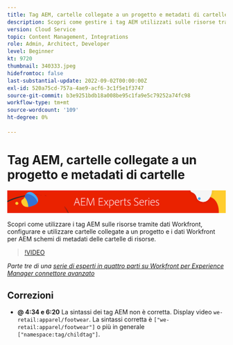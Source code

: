```yaml
---
title: Tag AEM, cartelle collegate a un progetto e metadati di cartelle per Workfront per AEM connettore avanzato
description: Scopri come gestire i tag AEM utilizzati sulle risorse tramite dati Workfront, utilizzare le cartelle collegate ai progetti e i dati Workfront per AEM gli schemi di metadati delle cartelle di risorse.
version: Cloud Service
topic: Content Management, Integrations
role: Admin, Architect, Developer
level: Beginner
kt: 9720
thumbnail: 340333.jpeg
hidefromtoc: false
last-substantial-update: 2022-09-02T00:00:00Z
exl-id: 520a75cd-757a-4ae9-acf6-3c1f5e1f3747
source-git-commit: b3e9251bdb18a008be95c1fa9e5c79252a74fc98
workflow-type: tm+mt
source-wordcount: '109'
ht-degree: 0%

---
```


# Tag AEM, cartelle collegate a un progetto e metadati di cartelle

![Serie di esperti AEM](./assets/banner.png)

Scopri come utilizzare i tag AEM sulle risorse tramite dati Workfront, configurare e utilizzare cartelle collegate a un progetto e i dati Workfront per AEM schemi di metadati delle cartelle di risorse.

>[!VIDEO](https://video.tv.adobe.com/v/340333?quality=12&learn=on)

_Parte tre di una [serie di esperti in quattro parti su Workfront per Experience Manager connettore avanzato](./overview.md)_

## Correzioni

+ __@ 4:34 e 6:20__ La sintassi dei tag AEM non è corretta. Display video `we-retail:apparel/footwear`. La sintassi corretta è `["we-retail:apparel/footwear"]` o più in generale `["namespace:tag/childtag"]`.
